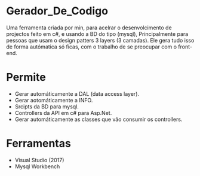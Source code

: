# Gerador_De_Codigo
Uma ferramenta criada por min, para acelrar o desenvolcimento de projectos feito em c#, e usando a BD do tipo (mysql),
Principalmente para pessoas que usam o design patters 3 layers (3 camadas). Ele gera tudo isso de forma autómatica só ficas,
com o trabalho de se preocupar com o front-end.

# Permite
- Gerar automáticamente a DAL (data access layer).
- Gerar aotomáticamente a INFO.
- Srcipts da BD para mysql.
- Controllers da API em c# para Asp.Net.
- Gerar automáticamente as classes que vão consumir os controllers.

# Ferramentas
- Visual Studio (2017)
- Mysql Workbench

